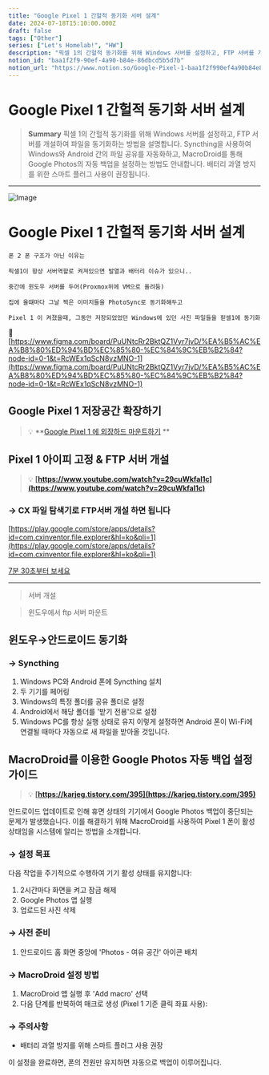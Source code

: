 ```yaml
---
title: "Google Pixel 1 간헐적 동기화 서버 설계"
date: 2024-07-18T15:10:00.000Z
draft: false
tags: ["Other"]
series: ["Let's Homelab!", "HW"]
description: "픽셀 1의 간헐적 동기화를 위해 Windows 서버를 설정하고, FTP 서버를 개설하여 파일을 동기화하는 방법을 설명합니다. Syncthing을 사용하여 Windows와 Android 간의 파일 공유를 자동화하고, MacroDroid를 통해 Google Photos의 자동 백업을 설정하는 방법도 안내합니다. 배터리 과열 방지를 위한 스마트 플러그 사용이 권장됩니다."
notion_id: "baa1f2f9-90ef-4a90-b84e-86dbcd5b5d7b"
notion_url: "https://www.notion.so/Google-Pixel-1-baa1f2f990ef4a90b84e86dbcd5b5d7b"
---
```


# Google Pixel 1 간헐적 동기화 서버 설계

> **Summary**
> 픽셀 1의 간헐적 동기화를 위해 Windows 서버를 설정하고, FTP 서버를 개설하여 파일을 동기화하는 방법을 설명합니다. Syncthing을 사용하여 Windows와 Android 간의 파일 공유를 자동화하고, MacroDroid를 통해 Google Photos의 자동 백업을 설정하는 방법도 안내합니다. 배터리 과열 방지를 위한 스마트 플러그 사용이 권장됩니다.

---

![Image](https://prod-files-secure.s3.us-west-2.amazonaws.com/09ccd4d5-876c-4bba-bbdf-cc77a0a11257/f76881f6-006b-47a3-b913-e07e1a043609/Untitled.webp?X-Amz-Algorithm=AWS4-HMAC-SHA256&X-Amz-Content-Sha256=UNSIGNED-PAYLOAD&X-Amz-Credential=ASIAZI2LB466S57LTIML%2F20250724%2Fus-west-2%2Fs3%2Faws4_request&X-Amz-Date=20250724T080835Z&X-Amz-Expires=3600&X-Amz-Security-Token=IQoJb3JpZ2luX2VjEAAaCXVzLXdlc3QtMiJHMEUCIFvT%2FnZG4XHdhowNB6e5Z1v3m21CIXfKb8MyPws3M500AiEApg7XJhXHuMtY45t75UzTfsW9YXjqrTfjzujxp3ZaL5oq%2FwMIKRAAGgw2Mzc0MjMxODM4MDUiDAVIUvPXgXq4Y%2FuWACrcA8xsTfGuCMZRfBqnFxLwNVgzTXml1t7OYRXyNB08qhCGEwFZnNs8x35IxP5510Ya3HsC3akXR6Wis680spWFsMonUoImvY1mkmwXMDq0kl9%2B6EsQdeNcuDloJrsnhcBcai1SC9RlHqUg7SDMEyKI6cxZEgtfiMeuSyPdS7UD1EY1cf3OeDMDz7NSS46eZSRMldtUotmQUXfutPEhZeqYiG%2BUhWBxB5ZRLAyu3XJvvc4AtvTLJMa1GPZdgRoN5FInIiB0Y%2FuqXX%2BjYgsguT8Ek1ZS5%2BH6IjJ9hjhLijDV1Dc4Zfvon6%2BszFoJdBuGY%2Bo1JUqKPHGrSdUXvMFcyEWeBcg3J1L4iUWubqE2YEisKlnnN5ilcWFuIwyT7WX1xJMYSGiDqAgN%2Fqj6hZWFcbP2PhycP87OiddSAL4mnTkhUU3nizJC3W4Ynu3mb%2FGeVChZq%2FOyo6IjkGtzqGKsP6IQ642byK%2BxINEGXttsEydkQV%2FFICQd1L6%2FEAhuUQNkWCtPlhqFW763xiSeJ9LDSQ8VuAVB0XXdhikGQ7SkmF8LpH7OhlZgF6cnFmgku9oovTvfV9fcOfHLLeFgYV7v1nsHQGETDZLqnIVdW1hloJvkVkzDvCVViuHXxq2tbJNRMJvPh8QGOqUBOmiNLUKs9D1V4PLc29ybeA8BKp%2FCpyvUvUCEVXJyjEDtEWi9DdnQBAuRso7pC%2B7YanNdPubbV2Y18e7ZB5RLF0ebgKp%2BcLJzuzhOaw6v%2FEcwx1Jv4xU477jtxgCwMc0C3mZQppPhqn%2F%2BGg%2FdlL2KRauirV68oNJ0%2FaTT7pvq1x4y5G73pKUUZCG5AZkwSjS5WwK5TN1AmZANaAXdE48WXhz%2FQ1We&X-Amz-Signature=a7f7e1098a9cf52ca3711572e9c1acf2e1e6041a87dc9cc0f4bd35ab3b3ac146&X-Amz-SignedHeaders=host&x-amz-checksum-mode=ENABLED&x-id=GetObject)

# Google Pixel 1 간헐적 동기화 서버 설계

```plain text
폰 2 폰 구조가 아닌 이유는

픽셀1이 항상 서버역할로 켜져있으면 발열과 배터리 이슈가 있으니..

중간에 윈도우 서버를 두어(Proxmox위에 VM으로 올려둠) 

집에 올떄마다 그날 찍은 이미지들을 PhotoSync로 동기화해두고

Pixel 1 이 켜졌을때, 그동안 저장되었었던 Windows에 있던 사진 파일들을 핃셀1에 동기화
```

🔗 [https://www.figma.com/board/PuUNtcRr2BktQZ1Vyr7jvD/%EA%B5%AC%EA%B8%80%ED%94%BD%EC%85%80-%EC%84%9C%EB%B2%84?node-id=0-1&t=RcWEx1qScN8vzMNO-1](https://www.figma.com/board/PuUNtcRr2BktQZ1Vyr7jvD/%EA%B5%AC%EA%B8%80%ED%94%BD%EC%85%80-%EC%84%9C%EB%B2%84?node-id=0-1&t=RcWEx1qScN8vzMNO-1)

## Google Pixel 1 저장공간 확장하기

> 💡 **[Google Pixel 1 에 외장하드 마운트하기](https://www.notion.so/1a28f3aeda114b0380435ba02c83e9e1) **

## Pixel 1 아이피 고정 & FTP 서버 개설

> 💡 **[https://www.youtube.com/watch?v=29cuWkfal1c](https://www.youtube.com/watch?v=29cuWkfal1c)**

### → CX 파일 탐색기로 FTP서버 개설 하면 됩니다

[https://play.google.com/store/apps/details?id=com.cxinventor.file.explorer&hl=ko&pli=1](https://play.google.com/store/apps/details?id=com.cxinventor.file.explorer&hl=ko&pli=1)

[7분 30초부터 보세요](https://youtu.be/29cuWkfal1c?si=wYnLUe9kyCeKjXYH&t=456)

---

> 서버 개설

> 윈도우에서 ftp 서버 마운트

## 윈도우→안드로이드 동기화

### → Syncthing

1. Windows PC와 Android 폰에 Syncthing 설치
1. 두 기기를 페어링
1. Windows의 특정 폴더를 공유 폴더로 설정
1. Android에서 해당 폴더를 '받기 전용'으로 설정
1. Windows PC를 항상 실행 상태로 유지
이렇게 설정하면 Android 폰이 Wi-Fi에 연결될 때마다 자동으로 새 파일을 받아올 것입니다.

## MacroDroid를 이용한 Google Photos 자동 백업 설정 가이드

> 💡 **[https://karjeg.tistory.com/395](https://karjeg.tistory.com/395)**

안드로이드 업데이트로 인해 휴면 상태의 기기에서 Google Photos 백업이 중단되는 문제가 발생했습니다. 이를 해결하기 위해 MacroDroid를 사용하여 Pixel 1 폰이 활성 상태임을 시스템에 알리는 방법을 소개합니다.

### → 설정 목표

다음 작업을 주기적으로 수행하여 기기 활성 상태를 유지합니다:

1. 2시간마다 화면을 켜고 잠금 해제
1. Google Photos 앱 실행
1. 업로드된 사진 삭제
### → 사전 준비

1. 안드로이드 홈 화면 중앙에 'Photos - 여유 공간' 아이콘 배치
### → MacroDroid 설정 방법

1. MacroDroid 앱 실행 후 'Add macro' 선택
1. 다음 단계를 반복하여 매크로 생성 (Pixel 1 기준 클릭 좌표 사용):
### → 주의사항

- 배터리 과열 방지를 위해 스마트 플러그 사용 권장

이 설정을 완료하면, 폰의 전원만 유지하면 자동으로 백업이 이루어집니다.

